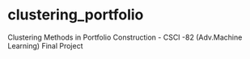 # clustering_portfolio
Clustering Methods in Portfolio Construction - CSCI -82 (Adv.Machine Learning) Final Project

